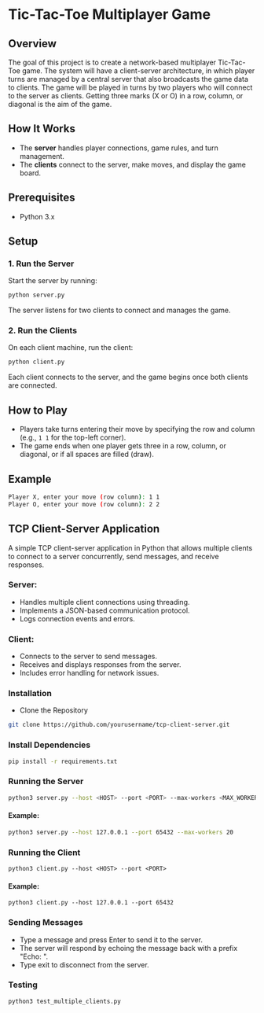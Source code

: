 # Tic-Tac-Toe Multiplayer Game

## Overview
The goal of this project is to create a network-based multiplayer Tic-Tac-Toe game. The system will have a client-server architecture, in which player turns are managed by a central server that also broadcasts the game data to clients. The game will be played in turns by two players who will connect to the server as clients. Getting three marks (X or O) in a row, column, or diagonal is the aim of the game.

## How It Works
- The **server** handles player connections, game rules, and turn management.
- The **clients** connect to the server, make moves, and display the game board.

## Prerequisites
- Python 3.x

## Setup

### 1. Run the Server
Start the server by running:
```bash
python server.py
```
The server listens for two clients to connect and manages the game.

### 2. Run the Clients
On each client machine, run the client:
```bash
python client.py
```
Each client connects to the server, and the game begins once both clients are connected.

## How to Play
- Players take turns entering their move by specifying the row and column (e.g., `1 1` for the top-left corner).
- The game ends when one player gets three in a row, column, or diagonal, or if all spaces are filled (draw).

## Example
```bash
Player X, enter your move (row column): 1 1
Player O, enter your move (row column): 2 2
```

## TCP Client-Server Application
A simple TCP client-server application in Python that allows multiple clients to connect to a server concurrently, send messages, and receive responses.

### Server:

- Handles multiple client connections using threading.
- Implements a JSON-based communication protocol.
- Logs connection events and errors.

### Client:

- Connects to the server to send messages.
- Receives and displays responses from the server.
- Includes error handling for network issues.

### Installation
- Clone the Repository
```bash
git clone https://github.com/yourusername/tcp-client-server.git
```
### Install Dependencies
```bash
pip install -r requirements.txt
```
### Running the Server
```bash
python3 server.py --host <HOST> --port <PORT> --max-workers <MAX_WORKERS>
```
#### Example:
```bash
python3 server.py --host 127.0.0.1 --port 65432 --max-workers 20
```

### Running the Client
```
python3 client.py --host <HOST> --port <PORT>
```
 #### Example:
 ```
python3 client.py --host 127.0.0.1 --port 65432
```

### Sending Messages
- Type a message and press Enter to send it to the server.
- The server will respond by echoing the message back with a prefix "Echo: ".
- Type exit to disconnect from the server.

### Testing
```
python3 test_multiple_clients.py
```
